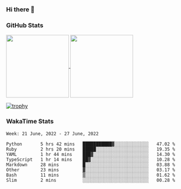 ### Hi there 👋

### GitHub Stats

<a href="https://github.com/anuraghazra/github-readme-stats">
  <img align="center" height="170px" src="https://github-readme-stats.vercel.app/api/top-langs/?username=tksfjt1024&layout=compact&count_private=true&show_icons=true&show_icons=true&theme=graywhite" />
</a>
<a href="https://github.com/anuraghazra/github-readme-stats">
  <img align="center" height="170px" src="https://github-readme-stats.vercel.app/api?username=tksfjt1024&count_private=true&show_icons=true&show_icons=true&theme=graywhite" />
</a>

[![trophy](https://github-profile-trophy.vercel.app/?username=tksfjt1024)](https://github.com/ryo-ma/github-profile-trophy)

### WakaTime Stats

<!--START_SECTION:waka-->
```text
Week: 21 June, 2022 - 27 June, 2022

Python       5 hrs 42 mins   ███████████▓░░░░░░░░░░░░░   47.02 % 
Ruby         2 hrs 20 mins   █████░░░░░░░░░░░░░░░░░░░░   19.35 % 
YAML         1 hr 44 mins    ███▓░░░░░░░░░░░░░░░░░░░░░   14.30 % 
TypeScript   1 hr 14 mins    ██▓░░░░░░░░░░░░░░░░░░░░░░   10.28 % 
Markdown     28 mins         █░░░░░░░░░░░░░░░░░░░░░░░░   03.88 % 
Other        23 mins         ▓░░░░░░░░░░░░░░░░░░░░░░░░   03.17 % 
Bash         11 mins         ▒░░░░░░░░░░░░░░░░░░░░░░░░   01.62 % 
Slim         2 mins          ░░░░░░░░░░░░░░░░░░░░░░░░░   00.28 % 
```
<!--END_SECTION:waka-->
